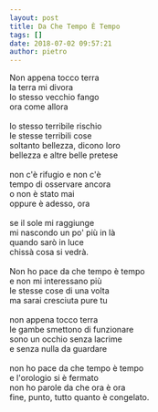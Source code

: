 ```yaml
---
layout: post
title: Da Che Tempo È Tempo
tags: []
date: 2018-07-02 09:57:21
author: pietro
---
```

Non appena tocco terra<br/>la terra mi divora<br/>lo stesso vecchio fango<br/>ora come allora<br/><br/>lo stesso terribile rischio<br/>le stesse terribili cose<br/>soltanto bellezza, dicono loro<br/>bellezza e altre belle pretese<br/><br/>non c'è rifugio e non c'è<br/>tempo di osservare ancora<br/>o non è stato mai<br/>oppure è adesso, ora<br/><br/>se il sole mi raggiunge <br/>mi nascondo un po' più in là<br/>quando sarò in luce<br/>chissà cosa si vedrà.<br/><br/>Non ho pace da che tempo è tempo<br/>e non mi interessano più<br/>le stesse cose di una volta<br/>ma sarai cresciuta pure tu<br/><br/>non appena tocco terra<br/>le gambe smettono di funzionare<br/>sono un occhio senza lacrime<br/>e senza nulla da guardare<br/><br/>non ho pace da che tempo è tempo<br/>e l'orologio si è fermato<br/>non ho parole da che ora è ora<br/>fine, punto, tutto quanto è congelato.
